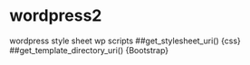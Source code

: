 # wordpress2
wordpress style sheet
wp scripts
 ##get_stylesheet_uri()  {css}
 ##get_template_directory_uri()   {Bootstrap}

